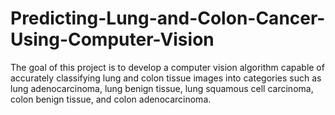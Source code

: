 # Predicting-Lung-and-Colon-Cancer-Using-Computer-Vision
The goal of this project is to develop a computer vision algorithm capable of accurately classifying lung and colon tissue images into categories such as lung adenocarcinoma, lung benign tissue, lung squamous cell carcinoma, colon benign tissue, and colon adenocarcinoma.
